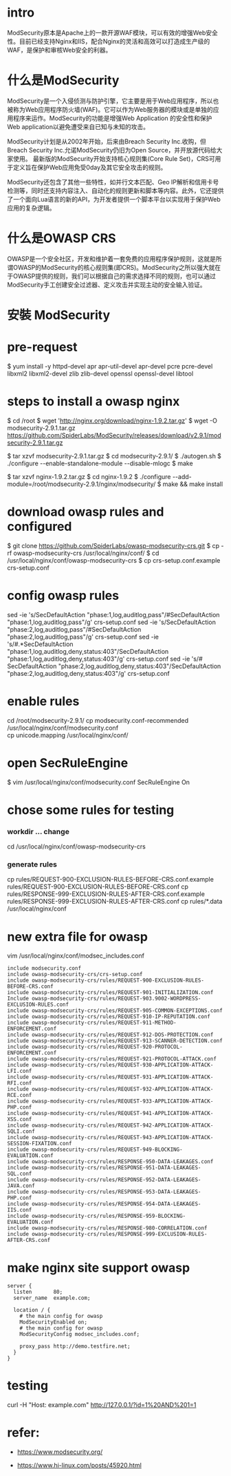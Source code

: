 # intro

ModSecurity原本是Apache上的一款开源WAF模块，可以有效的增强Web安全性。目前已经支持Nginx和IIS，配合Nginx的灵活和高效可以打造成生产级的WAF，是保护和审核Web安全的利器。

# 什么是ModSecurity
ModSecurity是一个入侵侦测与防护引擎，它主要是用于Web应用程序，所以也被称为Web应用程序防火墙(WAF)。它可以作为Web服务器的模块或是单独的应用程序来运作。ModSecurity的功能是增强Web Application 的安全性和保护Web application以避免遭受来自已知与未知的攻击。

ModSecurity计划是从2002年开始，后来由Breach Security Inc.收购，但Breach Security Inc.允诺ModSecurity仍旧为Open Source，并开放源代码给大家使用。
最新版的ModSecurity开始支持核心规则集(Core Rule Set)，CRS可用于定义旨在保护Web应用免受0day及其它安全攻击的规则。

ModSecurity还包含了其他一些特性，如并行文本匹配、Geo IP解析和信用卡号检测等，同时还支持内容注入、自动化的规则更新和脚本等内容。此外，它还提供了一个面向Lua语言的新的API，为开发者提供一个脚本平台以实现用于保护Web应用的复杂逻辑。

# 什么是OWASP CRS
OWASP是一个安全社区，开发和维护着一套免费的应用程序保护规则，这就是所谓OWASP的ModSecurity的核心规则集(即CRS)。ModSecurity之所以强大就在于OWASP提供的规则，我们可以根据自己的需求选择不同的规则，也可以通过ModSecurity手工创建安全过滤器、定义攻击并实现主动的安全输入验证。



# 安裝 ModSecurity
# pre-request
$ yum install -y httpd-devel apr apr-util-devel apr-devel  pcre pcre-devel  libxml2 libxml2-devel zlib zlib-devel openssl openssl-devel libtool

# steps to install a owasp nginx
$ cd /root
$ wget 'http://nginx.org/download/nginx-1.9.2.tar.gz'
$ wget -O modsecurity-2.9.1.tar.gz https://github.com/SpiderLabs/ModSecurity/releases/download/v2.9.1/modsecurity-2.9.1.tar.gz


$ tar xzvf modsecurity-2.9.1.tar.gz
$ cd modsecurity-2.9.1/
$ ./autogen.sh
$ ./configure --enable-standalone-module --disable-mlogc
$ make


$ tar xzvf nginx-1.9.2.tar.gz
$ cd nginx-1.9.2
$ ./configure --add-module=/root/modsecurity-2.9.1/nginx/modsecurity/
$ make && make install


# download owasp rules and configured
$ git clone https://github.com/SpiderLabs/owasp-modsecurity-crs.git
$ cp -rf owasp-modsecurity-crs  /usr/local/nginx/conf/
$ cd /usr/local/nginx/conf/owasp-modsecurity-crs
$ cp crs-setup.conf.example  crs-setup.conf

# config owasp rules
sed -ie 's/SecDefaultAction "phase:1,log,auditlog,pass"/#SecDefaultAction "phase:1,log,auditlog,pass"/g' crs-setup.conf
sed -ie 's/SecDefaultAction "phase:2,log,auditlog,pass"/#SecDefaultAction "phase:2,log,auditlog,pass"/g' crs-setup.conf
sed -ie 's/#.*SecDefaultAction "phase:1,log,auditlog,deny,status:403"/SecDefaultAction "phase:1,log,auditlog,deny,status:403"/g' crs-setup.conf
sed -ie 's/# SecDefaultAction "phase:2,log,auditlog,deny,status:403"/SecDefaultAction "phase:2,log,auditlog,deny,status:403"/g' crs-setup.conf

# enable rules
cd /root/modsecurity-2.9.1/
cp modsecurity.conf-recommended /usr/local/nginx/conf/modsecurity.conf  
cp unicode.mapping  /usr/local/nginx/conf/


# open SecRuleEngine
$ vim /usr/local/nginx/conf/modsecurity.conf
SecRuleEngine On


# chose some rules for testing
### workdir ... change
cd /usr/local/nginx/conf/owasp-modsecurity-crs

### generate rules
cp rules/REQUEST-900-EXCLUSION-RULES-BEFORE-CRS.conf.example rules/REQUEST-900-EXCLUSION-RULES-BEFORE-CRS.conf
cp rules/RESPONSE-999-EXCLUSION-RULES-AFTER-CRS.conf.example rules/RESPONSE-999-EXCLUSION-RULES-AFTER-CRS.conf
cp rules/*.data /usr/local/nginx/conf


# new extra file for owasp
vim /usr/local/nginx/conf/modsec_includes.conf
```
include modsecurity.conf
include owasp-modsecurity-crs/crs-setup.conf
include owasp-modsecurity-crs/rules/REQUEST-900-EXCLUSION-RULES-BEFORE-CRS.conf
include owasp-modsecurity-crs/rules/REQUEST-901-INITIALIZATION.conf
Include owasp-modsecurity-crs/rules/REQUEST-903.9002-WORDPRESS-EXCLUSION-RULES.conf
include owasp-modsecurity-crs/rules/REQUEST-905-COMMON-EXCEPTIONS.conf
include owasp-modsecurity-crs/rules/REQUEST-910-IP-REPUTATION.conf
include owasp-modsecurity-crs/rules/REQUEST-911-METHOD-ENFORCEMENT.conf
include owasp-modsecurity-crs/rules/REQUEST-912-DOS-PROTECTION.conf
include owasp-modsecurity-crs/rules/REQUEST-913-SCANNER-DETECTION.conf
include owasp-modsecurity-crs/rules/REQUEST-920-PROTOCOL-ENFORCEMENT.conf
include owasp-modsecurity-crs/rules/REQUEST-921-PROTOCOL-ATTACK.conf
include owasp-modsecurity-crs/rules/REQUEST-930-APPLICATION-ATTACK-LFI.conf
include owasp-modsecurity-crs/rules/REQUEST-931-APPLICATION-ATTACK-RFI.conf
include owasp-modsecurity-crs/rules/REQUEST-932-APPLICATION-ATTACK-RCE.conf
include owasp-modsecurity-crs/rules/REQUEST-933-APPLICATION-ATTACK-PHP.conf
include owasp-modsecurity-crs/rules/REQUEST-941-APPLICATION-ATTACK-XSS.conf
include owasp-modsecurity-crs/rules/REQUEST-942-APPLICATION-ATTACK-SQLI.conf
include owasp-modsecurity-crs/rules/REQUEST-943-APPLICATION-ATTACK-SESSION-FIXATION.conf
include owasp-modsecurity-crs/rules/REQUEST-949-BLOCKING-EVALUATION.conf
include owasp-modsecurity-crs/rules/RESPONSE-950-DATA-LEAKAGES.conf
include owasp-modsecurity-crs/rules/RESPONSE-951-DATA-LEAKAGES-SQL.conf
include owasp-modsecurity-crs/rules/RESPONSE-952-DATA-LEAKAGES-JAVA.conf
include owasp-modsecurity-crs/rules/RESPONSE-953-DATA-LEAKAGES-PHP.conf
include owasp-modsecurity-crs/rules/RESPONSE-954-DATA-LEAKAGES-IIS.conf
include owasp-modsecurity-crs/rules/RESPONSE-959-BLOCKING-EVALUATION.conf
include owasp-modsecurity-crs/rules/RESPONSE-980-CORRELATION.conf
include owasp-modsecurity-crs/rules/RESPONSE-999-EXCLUSION-RULES-AFTER-CRS.conf
```

# make nginx site support owasp
```log
server {
  listen       80;
  server_name  example.com;

  location / {
	# the main config for owasp
    ModSecurityEnabled on;
	# the main config for owasp
    ModSecurityConfig modsec_includes.conf;

	proxy_pass http://demo.testfire.net;
  }
}
```


# testing
curl -H "Host: example.com" http://127.0.0.1/?id=1%20AND%201=1

# refer:
- https://www.modsecurity.org/

- https://www.hi-linux.com/posts/45920.html